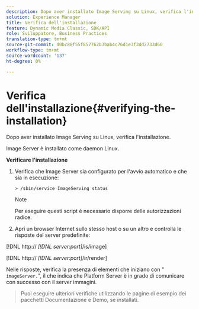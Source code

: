 ```yaml
---
description: Dopo aver installato Image Serving su Linux, verifica l'installazione.
solution: Experience Manager
title: Verifica dell'installazione
feature: Dynamic Media Classic, SDK/API
role: Sviluppatore, Business Practices
translation-type: tm+mt
source-git-commit: d0bc88f55f857762b3bab4c76d1e3f3dd2733d60
workflow-type: tm+mt
source-wordcount: '137'
ht-degree: 0%

---
```



# Verifica dell&#39;installazione{#verifying-the-installation}

Dopo aver installato Image Serving su Linux, verifica l&#39;installazione.

Image Server è installato come daemon Linux.

**Verificare l&#39;installazione**

1. Verifica che Image Server sia configurato per l&#39;avvio automatico e che sia in esecuzione:

   `> /sbin/service ImageServing status`

   >[!NOTE]
   >
   >Per eseguire questi script è necessario disporre delle autorizzazioni radice.

1. Apri un browser Internet sullo stesso host o su un altro e controlla le risposte del server predefinite:

[!DNL http:// *[!DNL server:port]*/is/image]

[!DNL http:// *[!DNL server:port]*/ir/render]

Nelle risposte, verifica la presenza di elementi che iniziano con &quot; `imageServer.`&quot;, il che indica che Platform Server è in grado di comunicare con successo con il server immagini.
>Puoi eseguire ulteriori verifiche utilizzando le pagine di esempio dei pacchetti Documentazione e Demo, se installati.

